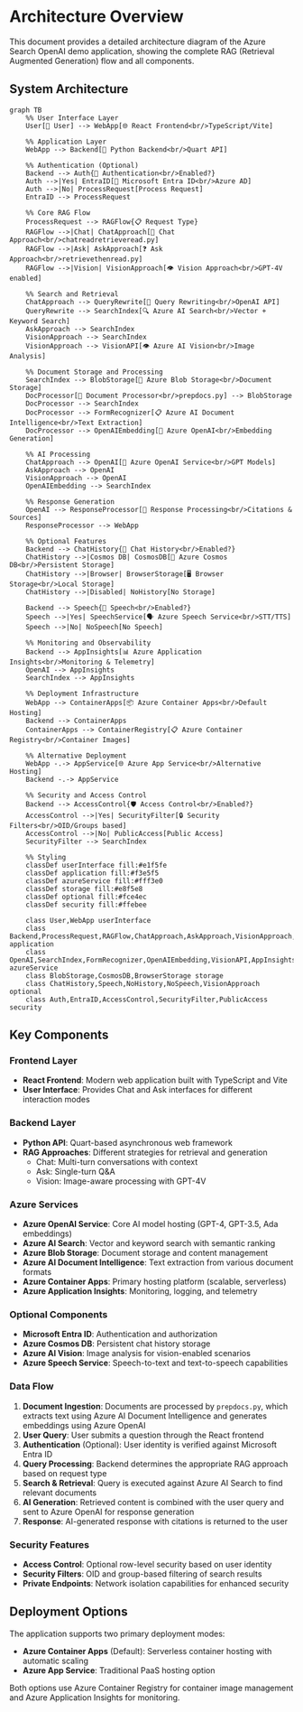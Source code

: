 # Architecture Overview

This document provides a detailed architecture diagram of the Azure Search OpenAI demo application, showing the complete RAG (Retrieval Augmented Generation) flow and all components.

## System Architecture

```mermaid
graph TB
    %% User Interface Layer
    User[👤 User] --> WebApp[🌐 React Frontend<br/>TypeScript/Vite]
    
    %% Application Layer
    WebApp --> Backend[🐍 Python Backend<br/>Quart API]
    
    %% Authentication (Optional)
    Backend --> Auth{🔐 Authentication<br/>Enabled?}
    Auth -->|Yes| EntraID[🏢 Microsoft Entra ID<br/>Azure AD]
    Auth -->|No| ProcessRequest[Process Request]
    EntraID --> ProcessRequest
    
    %% Core RAG Flow
    ProcessRequest --> RAGFlow{📋 Request Type}
    RAGFlow -->|Chat| ChatApproach[💬 Chat Approach<br/>chatreadretrieveread.py]
    RAGFlow -->|Ask| AskApproach[❓ Ask Approach<br/>retrievethenread.py]
    RAGFlow -->|Vision| VisionApproach[👁️ Vision Approach<br/>GPT-4V enabled]
    
    %% Search and Retrieval
    ChatApproach --> QueryRewrite[🔄 Query Rewriting<br/>OpenAI API]
    QueryRewrite --> SearchIndex[🔍 Azure AI Search<br/>Vector + Keyword Search]
    AskApproach --> SearchIndex
    VisionApproach --> SearchIndex
    VisionApproach --> VisionAPI[👁️ Azure AI Vision<br/>Image Analysis]
    
    %% Document Storage and Processing
    SearchIndex --> BlobStorage[💾 Azure Blob Storage<br/>Document Storage]
    DocProcessor[📄 Document Processor<br/>prepdocs.py] --> BlobStorage
    DocProcessor --> SearchIndex
    DocProcessor --> FormRecognizer[📋 Azure AI Document Intelligence<br/>Text Extraction]
    DocProcessor --> OpenAIEmbedding[🧮 Azure OpenAI<br/>Embedding Generation]
    
    %% AI Processing
    ChatApproach --> OpenAI[🤖 Azure OpenAI Service<br/>GPT Models]
    AskApproach --> OpenAI
    VisionApproach --> OpenAI
    OpenAIEmbedding --> SearchIndex
    
    %% Response Generation
    OpenAI --> ResponseProcessor[📝 Response Processing<br/>Citations & Sources]
    ResponseProcessor --> WebApp
    
    %% Optional Features
    Backend --> ChatHistory{💭 Chat History<br/>Enabled?}
    ChatHistory -->|Cosmos DB| CosmosDB[🌌 Azure Cosmos DB<br/>Persistent Storage]
    ChatHistory -->|Browser| BrowserStorage[🖥️ Browser Storage<br/>Local Storage]
    ChatHistory -->|Disabled| NoHistory[No Storage]
    
    Backend --> Speech{🎤 Speech<br/>Enabled?}
    Speech -->|Yes| SpeechService[🗣️ Azure Speech Service<br/>STT/TTS]
    Speech -->|No| NoSpeech[No Speech]
    
    %% Monitoring and Observability
    Backend --> AppInsights[📊 Azure Application Insights<br/>Monitoring & Telemetry]
    OpenAI --> AppInsights
    SearchIndex --> AppInsights
    
    %% Deployment Infrastructure
    WebApp --> ContainerApps[📦 Azure Container Apps<br/>Default Hosting]
    Backend --> ContainerApps
    ContainerApps --> ContainerRegistry[📋 Azure Container Registry<br/>Container Images]
    
    %% Alternative Deployment
    WebApp -.-> AppService[🌐 Azure App Service<br/>Alternative Hosting]
    Backend -.-> AppService
    
    %% Security and Access Control
    Backend --> AccessControl{🛡️ Access Control<br/>Enabled?}
    AccessControl -->|Yes| SecurityFilter[🔒 Security Filters<br/>OID/Groups based]
    AccessControl -->|No| PublicAccess[Public Access]
    SecurityFilter --> SearchIndex
    
    %% Styling
    classDef userInterface fill:#e1f5fe
    classDef application fill:#f3e5f5
    classDef azureService fill:#fff3e0
    classDef storage fill:#e8f5e8
    classDef optional fill:#fce4ec
    classDef security fill:#ffebee
    
    class User,WebApp userInterface
    class Backend,ProcessRequest,RAGFlow,ChatApproach,AskApproach,VisionApproach,ResponseProcessor application
    class OpenAI,SearchIndex,FormRecognizer,OpenAIEmbedding,VisionAPI,AppInsights,ContainerApps,ContainerRegistry,AppService,SpeechService azureService
    class BlobStorage,CosmosDB,BrowserStorage storage
    class ChatHistory,Speech,NoHistory,NoSpeech,VisionApproach optional
    class Auth,EntraID,AccessControl,SecurityFilter,PublicAccess security
```

## Key Components

### Frontend Layer

- **React Frontend**: Modern web application built with TypeScript and Vite
- **User Interface**: Provides Chat and Ask interfaces for different interaction modes

### Backend Layer

- **Python API**: Quart-based asynchronous web framework
- **RAG Approaches**: Different strategies for retrieval and generation
  - Chat: Multi-turn conversations with context
  - Ask: Single-turn Q&A
  - Vision: Image-aware processing with GPT-4V

### Azure Services

- **Azure OpenAI Service**: Core AI model hosting (GPT-4, GPT-3.5, Ada embeddings)
- **Azure AI Search**: Vector and keyword search with semantic ranking
- **Azure Blob Storage**: Document storage and content management
- **Azure AI Document Intelligence**: Text extraction from various document formats
- **Azure Container Apps**: Primary hosting platform (scalable, serverless)
- **Azure Application Insights**: Monitoring, logging, and telemetry

### Optional Components

- **Microsoft Entra ID**: Authentication and authorization
- **Azure Cosmos DB**: Persistent chat history storage
- **Azure AI Vision**: Image analysis for vision-enabled scenarios
- **Azure Speech Service**: Speech-to-text and text-to-speech capabilities

### Data Flow

1. **Document Ingestion**: Documents are processed by `prepdocs.py`, which extracts text using Azure AI Document Intelligence and generates embeddings using Azure OpenAI
2. **User Query**: User submits a question through the React frontend
3. **Authentication** (Optional): User identity is verified against Microsoft Entra ID
4. **Query Processing**: Backend determines the appropriate RAG approach based on request type
5. **Search & Retrieval**: Query is executed against Azure AI Search to find relevant documents
6. **AI Generation**: Retrieved content is combined with the user query and sent to Azure OpenAI for response generation
7. **Response**: AI-generated response with citations is returned to the user

### Security Features

- **Access Control**: Optional row-level security based on user identity
- **Security Filters**: OID and group-based filtering of search results
- **Private Endpoints**: Network isolation capabilities for enhanced security

## Deployment Options

The application supports two primary deployment modes:

- **Azure Container Apps** (Default): Serverless container hosting with automatic scaling
- **Azure App Service**: Traditional PaaS hosting option

Both options use Azure Container Registry for container image management and Azure Application Insights for monitoring.
